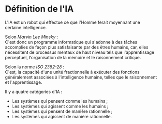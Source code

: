 # **Définition de l'IA**

L'IA est un robot qui effectue ce que l'Homme ferait moyennant une certaine intelligence.  

Selon _Marvin Lee Minsky_ :  
C'est donc un programme informatique qui s'adonne à des tâches accomplies de façon plus satisfaisante par des êtres humains, car, elles nécessitent de processus mentaux de haut niveau tels que l'apprentissage perceptuel, l'organisation de la mémoire et le raisonnement critique.  

Selon la norme _ISO 2382-28_ :  
C'est, la capacité d'une unité fractionnelle à exécuter des fonctions généralement associées à l'intelligence humaine, telles que le raisonnement et l'apprentissage.

Il y a quatre catégories d'IA :
* Les systèmes qui pensent comme les humains ;
* Les systèmes qui agissent comme les humains ;
* Les systèmes qui pensent de manière rationnelle ;
* Les systèmes qui agissent de manière rationnelle.